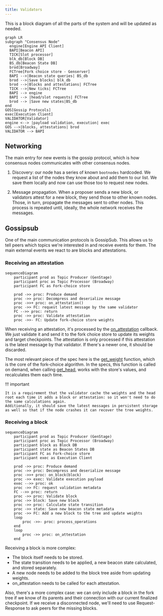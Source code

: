 ```yaml
---
title: Validators
---
```


This is a block diagram of all the parts of the system and will be updated as
needed.

```mermaid
graph LR
subgraph "Consensus Node"
  engine[Engine API Client]
  BAPI[Beacon API]
  TICK[Slot processor]
  blk_db[Block DB]
  BS_db[Beacon State DB]
  brod[Broadway]
  FCTree[Fork choice store - Genserver]
  BAPI -->|Beacon state queries| BS_db
  brod -->|Save blocks| blk_db
  brod -->|Blocks and attestations| FCTree
  TICK -->|New ticks| FCTree
  BAPI --> engine
  BAPI --> |head/slot requests| FCTree
  brod --> |Save new states|BS_db
end
GOS[Gossip Protocols]
exec[Execution Client]
VALIDATOR[Validator]
engine <--> |payload validation, execution| exec
GOS -->|blocks, attestations| brod
VALIDATOR --> BAPI
```

## Networking

The main entry for new events is the gossip protocol, which is how consensus
nodes communicates with other consensus nodes.

1. Discovery: our node has a series of known `bootnodes` hardcoded. We request a
   list of the nodes they know about and add them to our list. We save them
   locally and now can use those too to request new nodes.

2. Message propagation. When a proposer sends a new block, or validators attest
   for a new block, they send those to other known nodes. Those, in turn,
   propagate the messages sent to other nodes. This process is repeated until,
   ideally, the whole network receives the messages.

## Gossipsub

One of the main communication protocols is GossipSub. This allows us to tell
peers which topics we're interested in and receive events for them. The main
external events we react to are blocks and attestations.

### Receiving an attestation

```mermaid
sequenceDiagram
    participant prod as Topic Producer (GenStage)
    participant proc as Topic Processor (Broadway)
    participant FC as Fork-choice store

    prod ->> proc: Produce demand
    proc ->> proc: Decompress and deserialize message
    proc ->>+ proc: on_attestation()
    proc ->> FC: request latest message by the same validator
    FC -->> proc: return
    proc ->> proc: Validate attestation
    proc ->>- FC: Update fork-choice store weights
```

When receiving an attestation, it's processed by the
[on_attestation](https://eth2book.info/capella/annotated-spec/#on_attestation)
callback. We just validate it and send it to the fork choice store to update its
weights and target checkpoints. The attestation is only processed if this
attestation is the latest message by that validator. If there's a newer one, it
should be discarded.

The most relevant piece of the spec here is the
[get_weight](https://eth2book.info/capella/annotated-spec/#get_weight) function,
which is the core of the fork-choice algorithm. In the specs, this function is
called on demand, when calling
[get_head](https://eth2book.info/capella/annotated-spec/#get_head), works with
the store's values, and recalculates them each time.

!!! important

    It is a requirement that the validator cache the weights and the head root each time it adds a block or attestation: so it won't need to do the same calculations again.
    Additionally, it should save the latest messages in persistent storage as well so that if the node crashes it can recover the tree weights.

### Receiving a block

```mermaid
sequenceDiagram
    participant prod as Topic Producer (GenStage)
    participant proc as Topic Processor (Broadway)
    participant block as Block DB
    participant state as Beacon States DB
    participant FC as Fork-choice store
    participant exec as Execution Client

    prod ->> proc: Produce demand
    proc ->> proc: Decompress and deserialize message
    proc ->>+ proc: on_block(block)
    proc ->> exec: Validate execution payload
    exec -->> proc: ok
    proc ->> FC: request validation metadata
    FC -->> proc: return
    proc ->> proc: Validate block
    proc ->> block: Save new block
    proc ->> proc: Calculate state transition
    proc ->> state: Save new beacon state metadata
    proc ->> FC: Add a new block to the tree and update weights
    loop
        proc ->>- proc: process_operations
    end
    loop
        proc ->> proc: on_attestation
    end
```

Receiving a block is more complex:

-   The block itself needs to be stored.
-   The state transition needs to be applied, a new beacon state calculated, and
    stored separately.
-   A new node needs to be added to the block tree aside from updating weights.
-   on_attestation needs to be called for each attestation.

Also, there's a more complex case: we can only include a block in the fork tree
if we know of its parents and their connection with our current finalized
checkpoint. If we receive a disconnected node, we'll need to use
Request-Response to ask peers for the missing blocks.
